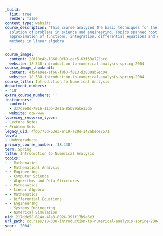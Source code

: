 ```yaml
---
_build:
  list: true
  render: false
content_type: website
course_description: 'This course analyzed the basic techniques for the efficient numerical
  solution of problems in science and engineering. Topics spanned root finding, interpolation,
  approximation of functions, integration, differential equations and direct and iterative
  methods in linear algebra.

  '
course_image:
  content: 28d18c4b-1868-0fb9-cec5-63f53a722bcc
  website: 18-330-introduction-to-numerical-analysis-spring-2004
course_image_thumbnail:
  content: 4f54e0ee-ef66-f0b3-f813-d3830ab7ec04
  website: 18-330-introduction-to-numerical-analysis-spring-2004
course_title: Introduction to Numerical Analysis
department_numbers:
- '18'
extra_course_numbers: ''
instructors:
  content:
  - 237d9e8d-7916-11bb-2e1a-85b89abe13d5
  website: ocw-www
learning_resource_types:
- Lecture Notes
- Problem Sets
legacy_uid: 4fb5773d-63e3-ef19-a20e-142abede2571
level:
- Undergraduate
primary_course_number: '18.330'
term: Spring
title: Introduction to Numerical Analysis
topics:
- - Mathematics
  - Mathematical Analysis
- - Engineering
  - Computer Science
  - Algorithms and Data Structures
- - Mathematics
  - Linear Algebra
- - Mathematics
  - Differential Equations
- - Engineering
  - Systems Engineering
  - Numerical Simulation
uid: 217dde58-614a-47a3-8928-391f17b9e6e3
url_path: courses/18-330-introduction-to-numerical-analysis-spring-2004
year: '2004'
---
```

